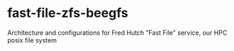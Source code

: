 # fast-file-zfs-beegfs
Architecture and configurations for Fred Hutch "Fast File" service, our HPC posix file system
